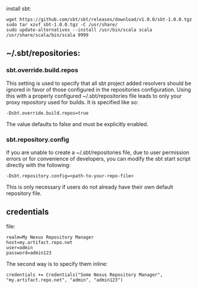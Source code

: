 install sbt:
```
wget https://github.com/sbt/sbt/releases/download/v1.0.0/sbt-1.0.0.tgz 
sudo tar xzvf sbt-1.0.0.tgz -C /usr/share/
sudo update-alternatives --install /usr/bin/scala scala /usr/share/scala/bin/scala 9999
```

## ~/.sbt/repositories:
### sbt.override.build.repos 
This setting is used to specify that all sbt project added resolvers should be ignored in favor of those configured in the repositories configuration. Using this with a properly configured ~/.sbt/repositories file leads to only your proxy repository used for builds.
It is specified like so:
```
-Dsbt.override.build.repos=true
```
The value defaults to false and must be explicitly enabled.
### sbt.repository.config 
If you are unable to create a ~/.sbt/repositories file, due to user permission errors or for convenience of developers, you can modify the sbt start script directly with the following:
```
-Dsbt.repository.config=<path-to-your-repo-file>
```
This is only necessary if users do not already have their own default repository file.

## credentials
file:
```
realm=My Nexus Repository Manager
host=my.artifact.repo.net
user=admin
password=admin123
```
The second way is to specify them inline:
```
credentials += Credentials("Some Nexus Repository Manager", "my.artifact.repo.net", "admin", "admin123")
```
